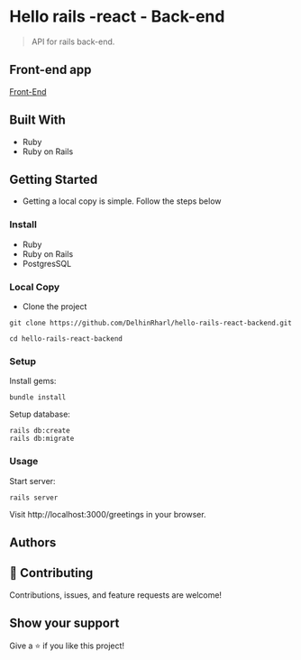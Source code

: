 # Hello rails -react - Back-end

> API for rails back-end.

## Front-end app

[Front-End](https://github.com/DelhinRharl/hello-rails-react-frontend)

## Built With

- Ruby
- Ruby on Rails

## Getting Started

- Getting a local copy is simple. Follow the steps below

### Install

- Ruby
- Ruby on Rails
- PostgresSQL

### Local Copy

- Clone the project

```
git clone https://github.com/DelhinRharl/hello-rails-react-backend.git

cd hello-rails-react-backend

```

### Setup

Install gems:

```
bundle install
```

Setup database:

```
rails db:create
rails db:migrate
```

### Usage

Start server:

```
rails server
```

Visit http://localhost:3000/greetings in your browser.

## Authors



## 🤝 Contributing

Contributions, issues, and feature requests are welcome!

## Show your support

Give a ⭐️ if you like this project!
